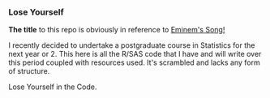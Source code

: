 ### Lose Yourself

**The title** to this repo is obviously in reference to [Eminem's Song!](https://www.youtube.com/watch?v=_Yhyp-_hX2s) 

I recently decided to undertake a postgraduate course in Statistics for the next year or 2.
This here is all the R/SAS code that I have and will write over this period coupled with resources used.
It's scrambled and lacks any form of structure.

Lose Yourself in the Code.

